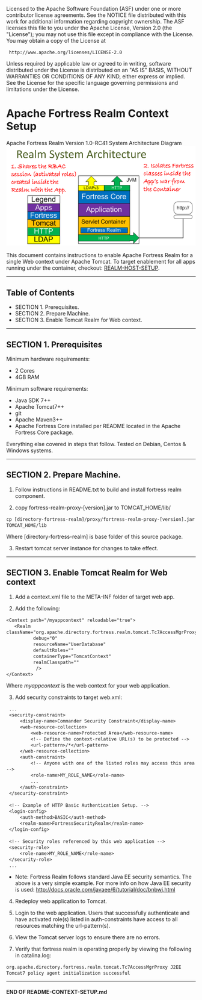    Licensed to the Apache Software Foundation (ASF) under one
   or more contributor license agreements.  See the NOTICE file
   distributed with this work for additional information
   regarding copyright ownership.  The ASF licenses this file
   to you under the Apache License, Version 2.0 (the
   "License"); you may not use this file except in compliance
   with the License.  You may obtain a copy of the License at

     http://www.apache.org/licenses/LICENSE-2.0

   Unless required by applicable law or agreed to in writing,
   software distributed under the License is distributed on an
   "AS IS" BASIS, WITHOUT WARRANTIES OR CONDITIONS OF ANY
   KIND, either express or implied.  See the License for the
   specific language governing permissions and limitations
   under the License.

# Apache Fortress Realm Context Setup

 Apache Fortress Realm Version 1.0-RC41 System Architecture Diagram
 ![Apache Fortress Realm System Architecture](images/fortress-realm-system-arch.png "Apache Fortress Realm System Architecture")

This document contains instructions to enable Apache Fortress Realm for a single Web context under Apache Tomcat.  To target enablement for all apps running under the container, checkout: [REALM-HOST-SETUP](./REALM-HOST-SETUP.md).

-------------------------------------------------------------------------------
## Table of Contents

 * SECTION 1. Prerequisites.
 * SECTION 2. Prepare Machine.
 * SECTION 3. Enable Tomcat Realm for Web context.

-------------------------------------------------------------------------------
## SECTION 1. Prerequisites

Minimum hardware requirements:
 * 2 Cores
 * 4GB RAM

Minimum software requirements:
 * Java SDK 7++
 * Apache Tomcat7++
 * git
 * Apache Maven3++
 * Apache Fortress Core installed per README located in the Apache Fortress Core package.

Everything else covered in steps that follow.  Tested on Debian, Centos & Windows systems.

-------------------------------------------------------------------------------
## SECTION 2. Prepare Machine.

1. Follow instructions in README.txt to build and install fortress realm component.

2. copy fortress-realm-proxy-[version].jar to TOMCAT_HOME/lib/

 ```
 cp [directory-fortress-realm]/proxy/fortress-realm-proxy-[version].jar TOMCAT_HOME/lib
 ```

 Where [directory-fortress-realm] is base folder of this source package.

3. Restart tomcat server instance for changes to take effect.

-------------------------------------------------------------------------------
## SECTION 3. Enable Tomcat Realm for Web context

1. Add a context.xml file to the META-INF folder of target web app.

2. Add the following:
 ```
 <Context path="/myappcontext" reloadable="true">
    <Realm className="org.apache.directory.fortress.realm.tomcat.Tc7AccessMgrProxy"
           debug="0"
           resourceName="UserDatabase"
           defaultRoles=""
           containerType="TomcatContext"
           realmClasspath=""
            />
 </Context>
 ```

 Where *myappcontext* is the web context for your web application.

3. Add security constraints to target web.xml:
 ```
  ...
  <security-constraint>
      <display-name>Commander Security Constraint</display-name>
      <web-resource-collection>
          <web-resource-name>Protected Area</web-resource-name>
          <!-- Define the context-relative URL(s) to be protected -->
          <url-pattern>/*</url-pattern>
      </web-resource-collection>
      <auth-constraint>
          <!-- Anyone with one of the listed roles may access this area -->
          <role-name>MY_ROLE_NAME</role-name>
          ...
      </auth-constraint>
  </security-constraint>

  <!-- Example of HTTP Basic Authentication Setup. -->
  <login-config>
      <auth-method>BASIC</auth-method>
      <realm-name>FortressSecurityRealm</realm-name>
  </login-config>

  <!-- Security roles referenced by this web application -->
  <security-role>
      <role-name>MY_ROLE_NAME</role-name>
  </security-role>
  ...
 ```

 * Note:  Fortress Realm follows standard Java EE security semantics.  The above is a very simple example. For more info on how Java EE security is used: http://docs.oracle.com/javaee/6/tutorial/doc/bnbwj.html


4. Redeploy web application to Tomcat.

5. Login to the web application.  Users that successfully authenticate and have activated role(s) listed in auth-constraints have access to all resources matching the url-pattern(s).

6. View the Tomcat server logs to ensure there are no errors.

7. Verify that fortress realm is operating properly by viewing the following in catalina.log:

 ```
 org.apache.directory.fortress.realm.tomcat.Tc7AccessMgrProxy J2EE Tomcat7 policy agent initialization successful
 ```
___________________________________________________________________________________
#### END OF README-CONTEXT-SETUP.md